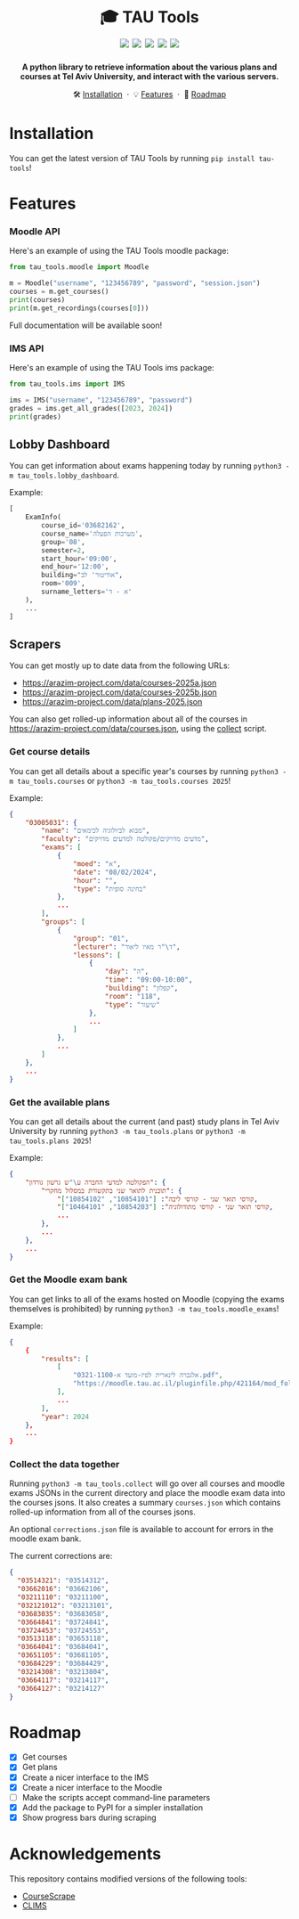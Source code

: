 <h1 align="center">
    🎓 TAU Tools
    <br />
    <img src="https://img.shields.io/badge/updated-2024-purple.svg">
    <img src="https://img.shields.io/pypi/v/tau-tools">
    <img src="https://img.shields.io/badge/license-MIT-blue.svg">
    <img src="https://img.shields.io/badge/PRs-welcome-brightgreen.svg">
    <img src="https://img.shields.io/badge/tau-unofficial-red.svg">
</h1>

<p align="center">
    <b>A python library to retrieve information about the various plans and courses at Tel Aviv University, and interact with the various servers.</b>
</p>

<p align="center">
    🛠️ <a href="#installation">Installation</a>
    &nbsp;&middot&nbsp;
    💡 <a href="#features">Features</a>
    &nbsp;&middot&nbsp;
    🚗 <a href="#roadmap">Roadmap</a>
</p>

# Installation

You can get the latest version of TAU Tools by running `pip install tau-tools`!

# Features

### Moodle API

Here's an example of using the TAU Tools moodle package:

```python
from tau_tools.moodle import Moodle

m = Moodle("username", "123456789", "password", "session.json")
courses = m.get_courses()
print(courses)
print(m.get_recordings(courses[0]))
```

Full documentation will be available soon!

### IMS API

Here's an example of using the TAU Tools ims package:

```python
from tau_tools.ims import IMS

ims = IMS("username", "123456789", "password")
grades = ims.get_all_grades([2023, 2024])
print(grades)
```

## Lobby Dashboard

You can get information about exams happening today by running `python3 -m tau_tools.lobby_dashboard`.

Example:

```python
[
    ExamInfo(
        course_id='03682162',
        course_name='מערכות הפעלה',
        group='08',
        semester=2,
        start_hour='09:00',
        end_hour='12:00',
        building="אודיטור' לב",
        room='009',
        surname_letters='א - ד'
    ),
    ...
]
```

## Scrapers

You can get mostly up to date data from the following URLs:

- https://arazim-project.com/data/courses-2025a.json
- https://arazim-project.com/data/courses-2025b.json
- https://arazim-project.com/data/plans-2025.json

You can also get rolled-up information about all of the courses in https://arazim-project.com/data/courses.json, using the [collect](#collect-the-data-together) script.

### Get course details

You can get all details about a specific year's courses by running `python3 -m tau_tools.courses` or `python3 -m tau_tools.courses 2025`!

Example:

```json
{
    "03005031": {
        "name": "מבוא לביולוגיה לכימאים",
        "faculty": "מדעים מדויקים/פקולטה למדעים מדויקים",
        "exams": [
            {
                "moed": "א",
                "date": "08/02/2024",
                "hour": "",
                "type": "בחינה סופית"
            },
            ...
        ],
        "groups": [
            {
                "group": "01",
                "lecturer": "ד\"ר מאיו ליאור",
                "lessons": [
                    {
                        "day": "ה",
                        "time": "09:00-10:00",
                        "building": "קפלון",
                        "room": "118",
                        "type": "שיעור"
                    },
                    ...
                ]
            },
            ...
        ]
    },
    ...
}
```

### Get the available plans

You can get all details about the current (and past) study plans in Tel Aviv University by running `python3 -m tau_tools.plans` or `python3 -m tau_tools.plans 2025`!

Example:

```json
{
    "הפקולטה למדעי החברה ע\"ש גרשון גורדון": {
        "תוכנית לתואר שני בתקשורת במסלול מחקרי": {
            "קורסי תואר שני - קורסי ליבה": ["10854101", "10854102"],
            "קורסי תואר שני - קורסי מתודולוגיה": ["10854203", "10464101"],
            ...
        },
        ...
    },
    ...
}
```

### Get the Moodle exam bank

You can get links to all of the exams hosted on Moodle (copying the exams themselves is prohibited) by running `python3 -m tau_tools.moodle_exams`!

Example:

```json
{
    {
        "results": [
            [
                "0321-1100-אלגברה לינארית לפיז-מועד א.pdf",
                "https://moodle.tau.ac.il/pluginfile.php/421164/mod_folder/content/0/0321-1100-%D7%90%D7%9C%D7%92%D7%91%D7%A8%D7%94%20%D7%9C%D7%99%D7%A0%D7%90%D7%A8%D7%99%D7%AA%20%D7%9C%D7%A4%D7%99%D7%96-%D7%9E%D7%95%D7%A2%D7%93%20%D7%90.pdf"
            ],
            ...
        ],
        "year": 2024
    },
    ...
}
```

### Collect the data together

Running `python3 -m tau_tools.collect` will go over all courses and moodle exams JSONs in the current directory and place the moodle exam data into the courses jsons. It also creates a summary `courses.json` which contains rolled-up information from all of the courses jsons.

An optional `corrections.json` file is available to account for errors in the moodle exam bank.

The current corrections are:

```json
{
  "03514321": "03514312",
  "03662016": "03662106",
  "03211110": "03211100",
  "032121012": "03213101",
  "03683035": "03683058",
  "03664841": "03724841",
  "03724453": "03724553",
  "03513118": "03653118",
  "03664041": "03684041",
  "03651105": "03681105",
  "03684229": "03684429",
  "03214308": "03213804",
  "03664117": "03214117",
  "03664127": "03214127"
}
```

# Roadmap

- [x] Get courses
- [x] Get plans
- [x] Create a nicer interface to the IMS
- [x] Create a nicer interface to the Moodle
- [ ] Make the scripts accept command-line parameters
- [x] Add the package to PyPI for a simpler installation
- [x] Show progress bars during scraping

# Acknowledgements

This repository contains modified versions of the following tools:

- [CourseScrape](https://github.com/TAUHacks/CourseScrape)
- [CLIMS](https://github.com/TAUHacks/clims)
